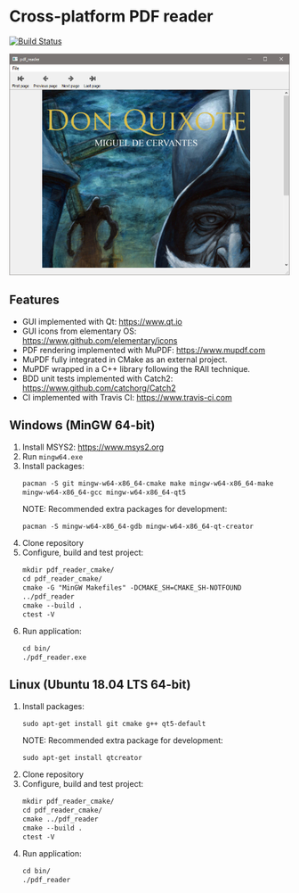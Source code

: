 # Cross-platform PDF reader
[![Build Status](https://travis-ci.com/antonioborondo/pdf_reader.svg?branch=master)](https://travis-ci.com/antonioborondo/pdf_reader)

![Screenshot](screenshot.png?raw=true)

## Features
- GUI implemented with Qt: https://www.qt.io
- GUI icons from elementary OS: https://www.github.com/elementary/icons
- PDF rendering implemented with MuPDF: https://www.mupdf.com
- MuPDF fully integrated in CMake as an external project.
- MuPDF wrapped in a C++ library following the RAII technique.
- BDD unit tests implemented with Catch2: https://www.github.com/catchorg/Catch2
- CI implemented with Travis CI: https://www.travis-ci.com

## Windows (MinGW 64-bit)
1. Install MSYS2: https://www.msys2.org
1. Run `mingw64.exe`
1. Install packages:
    ```
    pacman -S git mingw-w64-x86_64-cmake make mingw-w64-x86_64-make mingw-w64-x86_64-gcc mingw-w64-x86_64-qt5
    ```
    NOTE: Recommended extra packages for development:
    ```
    pacman -S mingw-w64-x86_64-gdb mingw-w64-x86_64-qt-creator
    ```
1. Clone repository
1. Configure, build and test project:
    ```
    mkdir pdf_reader_cmake/
    cd pdf_reader_cmake/
    cmake -G "MinGW Makefiles" -DCMAKE_SH=CMAKE_SH-NOTFOUND ../pdf_reader
    cmake --build .
    ctest -V
    ```
1. Run application:
    ```
    cd bin/
    ./pdf_reader.exe
    ```

## Linux (Ubuntu 18.04 LTS 64-bit)
1. Install packages:
    ```
    sudo apt-get install git cmake g++ qt5-default
    ```
    NOTE: Recommended extra package for development:
    ```
    sudo apt-get install qtcreator
    ```
1. Clone repository
1. Configure, build and test project:
    ```
    mkdir pdf_reader_cmake/
    cd pdf_reader_cmake/
    cmake ../pdf_reader
    cmake --build .
    ctest -V
    ```
1. Run application:
    ```
    cd bin/
    ./pdf_reader
    ```
